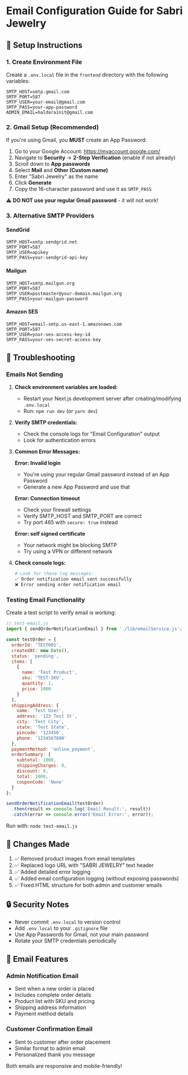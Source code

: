 # Email Configuration Guide for Sabri Jewelry

## 🔧 Setup Instructions

### 1. Create Environment File

Create a `.env.local` file in the `frontend` directory with the following variables:

```env
SMTP_HOST=smtp.gmail.com
SMTP_PORT=587
SMTP_USER=your-email@gmail.com
SMTP_PASS=your-app-password
ADMIN_EMAIL=haldarainit@gmail.com
```

### 2. Gmail Setup (Recommended)

If you're using Gmail, you **MUST** create an App Password:

1. Go to your Google Account: https://myaccount.google.com/
2. Navigate to **Security** → **2-Step Verification** (enable if not already)
3. Scroll down to **App passwords**
4. Select **Mail** and **Other (Custom name)**
5. Enter "Sabri Jewelry" as the name
6. Click **Generate**
7. Copy the 16-character password and use it as `SMTP_PASS`

⚠️ **DO NOT use your regular Gmail password** - it will not work!

### 3. Alternative SMTP Providers

#### SendGrid
```env
SMTP_HOST=smtp.sendgrid.net
SMTP_PORT=587
SMTP_USER=apikey
SMTP_PASS=your-sendgrid-api-key
```

#### Mailgun
```env
SMTP_HOST=smtp.mailgun.org
SMTP_PORT=587
SMTP_USER=postmaster@your-domain.mailgun.org
SMTP_PASS=your-mailgun-password
```

#### Amazon SES
```env
SMTP_HOST=email-smtp.us-east-1.amazonaws.com
SMTP_PORT=587
SMTP_USER=your-ses-access-key-id
SMTP_PASS=your-ses-secret-access-key
```

## 🐛 Troubleshooting

### Emails Not Sending

1. **Check environment variables are loaded:**
   - Restart your Next.js development server after creating/modifying `.env.local`
   - Run: `npm run dev` (or `yarn dev`)

2. **Verify SMTP credentials:**
   - Check the console logs for "Email Configuration" output
   - Look for authentication errors

3. **Common Error Messages:**

   **Error: Invalid login**
   - You're using your regular Gmail password instead of an App Password
   - Generate a new App Password and use that

   **Error: Connection timeout**
   - Check your firewall settings
   - Verify SMTP_HOST and SMTP_PORT are correct
   - Try port 465 with `secure: true` instead

   **Error: self signed certificate**
   - Your network might be blocking SMTP
   - Try using a VPN or different network

4. **Check console logs:**
   ```bash
   # Look for these log messages:
   ✅ Order notification email sent successfully
   ❌ Error sending order notification email
   ```

### Testing Email Functionality

Create a test script to verify email is working:

```javascript
// test-email.js
import { sendOrderNotificationEmail } from './lib/emailService.js';

const testOrder = {
  orderId: 'TEST001',
  createdAt: new Date(),
  status: 'pending',
  items: [
    {
      name: 'Test Product',
      sku: 'TEST-SKU',
      quantity: 1,
      price: 1000
    }
  ],
  shippingAddress: {
    name: 'Test User',
    address: '123 Test St',
    city: 'Test City',
    state: 'Test State',
    pincode: '123456',
    phone: '1234567890'
  },
  paymentMethod: 'online_payment',
  orderSummary: {
    subtotal: 1000,
    shippingCharges: 0,
    discount: 0,
    total: 1000,
    couponCode: 'None'
  }
};

sendOrderNotificationEmail(testOrder)
  .then(result => console.log('Email Result:', result))
  .catch(error => console.error('Email Error:', error));
```

Run with: `node test-email.js`

## 📝 Changes Made

1. ✅ Removed product images from email templates
2. ✅ Replaced logo URL with "SABRI JEWELRY" text header
3. ✅ Added detailed error logging
4. ✅ Added email configuration logging (without exposing passwords)
5. ✅ Fixed HTML structure for both admin and customer emails

## 🔒 Security Notes

- Never commit `.env.local` to version control
- Add `.env.local` to your `.gitignore` file
- Use App Passwords for Gmail, not your main password
- Rotate your SMTP credentials periodically

## 📧 Email Features

### Admin Notification Email
- Sent when a new order is placed
- Includes complete order details
- Product list with SKU and pricing
- Shipping address information
- Payment method details

### Customer Confirmation Email
- Sent to customer after order placement
- Similar format to admin email
- Personalized thank you message

Both emails are responsive and mobile-friendly!
